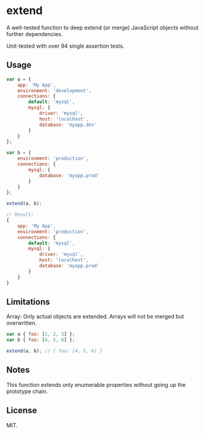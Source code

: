 extend
======

A well-tested function to deep extend (or merge) JavaScript objects without further dependencies.

Unit-tested with over 94 single assertion tests.


Usage
-----
```javascript
var a = {
    app: 'My App',
    environment: 'development',
    connections: {
        default: 'mysql',
        mysql: {
            driver: 'mysql',
            host: 'localhost',
            database: 'myapp.dev'
        }
    }
};

var b = {
    environment: 'production',
    connections: {
        mysql: {
            database: 'myapp.prod'
        }
    }
};

extend(a, b);

// Result:
{
    app: 'My App',
    environment: 'production',
    connections: {
        default: 'mysql',
        mysql: {
            driver: 'mysql',
            host: 'localhost',
            database: 'myapp.prod'
        }
    }
}
```


Limitations
-----------

Array:
Only actual objects are extended. Arrays will not be merged but overwritten.
```javascript
var a { foo: [1, 2, 3] };
var b { foo: [4, 5, 6] };

extend(a, b); // { foo: [4, 5, 6] }
```


Notes
-----

This function extends only enumerable properties without going up the prototype chain.


License
-------
MIT.
